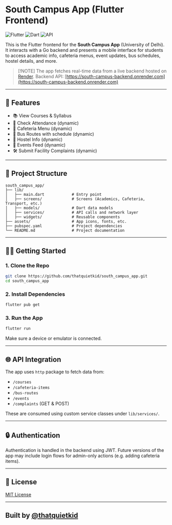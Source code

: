 # South Campus App (Flutter Frontend)

![Flutter](https://img.shields.io/badge/Flutter-3.x-blue?logo=flutter)
![Dart](https://img.shields.io/badge/Dart-Ready-blue?logo=dart)
![API](https://img.shields.io/badge/Connected-Backend-green?logo=server)

This is the Flutter frontend for the **South Campus App** (University of Delhi). It interacts with a Go backend and presents a mobile interface for students to access academic info, cafeteria menus, event updates, bus schedules, hostel details, and more.

> \[!NOTE]
> The app fetches real-time data from a live backend hosted on [Render](https://render.com). Backend API: [https://south-campus-backend.onrender.com](https://south-campus-backend.onrender.com)

---

## 🚀 Features

* 📚 View Courses & Syllabus
* 🧮 Check Attendance (dynamic)
* 🥪 Cafeteria Menu (dynamic)
* 🚌 Bus Routes with schedule (dynamic)
* 🏨 Hostel Info (dynamic)
* 📅 Events Feed (dynamic)
* 🛠️ Submit Facility Complaints (dynamic)

---

## 📁 Project Structure

```
south_campus_app/
├── lib/
│   ├── main.dart            # Entry point
│   ├── screens/             # Screens (Academics, Cafeteria, Transport, etc.)
│   ├── models/              # Dart data models
│   ├── services/            # API calls and network layer
│   ├── widgets/             # Reusable components
├── assets/                  # App icons, fonts, etc.
├── pubspec.yaml             # Project dependencies
└── README.md                # Project documentation
```

---

## 🧑‍💻 Getting Started

### 1. Clone the Repo

```bash
git clone https://github.com/thatquietkid/south_campus_app.git
cd south_campus_app
```

### 2. Install Dependencies

```bash
flutter pub get
```

### 3. Run the App

```bash
flutter run
```

Make sure a device or emulator is connected.

---

## 🌐 API Integration

The app uses `http` package to fetch data from:

* `/courses`
* `/cafeteria-items`
* `/bus-routes`
* `/events`
* `/complaints` (GET & POST)

These are consumed using custom service classes under `lib/services/`.

---

## 🔒 Authentication

Authentication is handled in the backend using JWT. Future versions of the app may include login flows for admin-only actions (e.g. adding cafeteria items).

---

## 📄 License

[MIT License](LICENSE)

---

## Built by [@thatquietkid](https://github.com/thatquietkid/)
